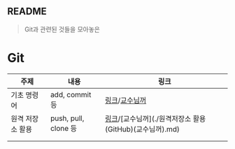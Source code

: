 ## README

> Git과 관련된 것들을 모아놓은

# Git

| 주제             | 내용                 | 링크                                                         |
| ---------------- | -------------------- | ------------------------------------------------------------ |
| 기초 명령어      | add, commit 등       | [링크](./git.md)/[교수님꺼](./git(교수님꺼).md)              |
| 원격 저장소 활용 | push, pull, clone 등 | [링크](./원격저장소활용(GitHub).md)/[교수님꺼](./원격저장소 활용(GitHub)(교수님꺼).md) |
|                  |                      |                                                              |
|                  |                      |                                                              |


